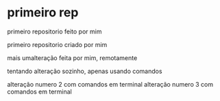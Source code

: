 # primeiro rep
 primeiro repositorio feito por mim

 primeiro repositorio criado por mim


 mais umalteração feita por mim, remotamente



tentando alteração sozinho, apenas usando comandos

alteração numero 2 com comandos em terminal
alteração numero 3 com comandos em terminal